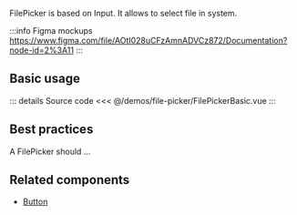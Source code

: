FilePicker is based on Input. It allows to select file in system.

:::info Figma mockups
https://www.figma.com/file/AOtI028uCFzAmnADVCz872/Documentation?node-id=2%3A11
:::

## Basic usage

<FilePickerBasic />

::: details Source code
<<< @/demos/file-picker/FilePickerBasic.vue
:::

## Best practices

A FilePicker should ...

## Related components

- [Button](/components/button/button.doc)
